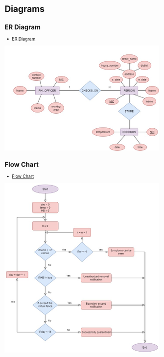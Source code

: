 # Diagrams

## ER Diagram

- [ER Diagram](https://viewer.diagrams.net/?highlight=0000ff&edit=_blank&layers=1&nav=1&title=Untitled%20Diagram.drawio#R7Vxbb5tIFP41kXYfagFzAT%2BmjtNWq23aeLXb7ktEzMRGxeBi3Dj99TtcBphLYkzBY7yRIoU5AwN8fOfKMRdgstq9i9318s%2FII8GFZXi7C3B1YVmWYWP6L5U85RLTgIVkEfteIasEM%2F8nYTsW0q3vkQ23YxJFQeKveeE8CkMyTziZG8fRI7%2FbQxTwZ127CyIJZnM3kKX%2F%2BF6yzKUOMir5e%2BIvluzMplHMrFy2cyHYLF0veqyJwPQCTOIoSvKt1W5CghQ9hkt%2B3PUzs%2BWFxSRMmhxw%2Be%2Fn67%2Fdd7PN%2Bvv0%2Bqf7eee%2BuXxTrPLDDbbFDU%2FeTyd%2FzO5uPhZXnTwxKOJltLrfUjzfPi79hMzW7jydeaRPnsqWySqgI5NuPvhBMImCKM6OA55LnIc5lW%2BSOPpGajN47pD7BzpTXAWJE7J79vbMEjRKNxKtSBI%2F0V2KA4Dj5IcUTIMOyseP1WMrH86y9sjGhcwtmLIol67ApBsFngdga0nYfprezlTARtvQI%2BlSxsHgEtNDxFaBO8Y2cHE34CKbBxeZ1kiG11GgC1BP6AIZ3fcf7m6urz9MprcDhNh0mkBsmsfEGEoYS8CS0LtMzSwdhVFIeCDJzk%2B%2B1La%2FpvjTu8pHV7vicWSDJzYI6ZV%2FqQ9qR6XD6rBsxI7Lr4x4kjkXHgC9%2Bmgbz8l%2BaiVuvCDJPuMpP9Da40KKp8VkMQncxP%2FBX67qERZn%2BBT59EZKvkCT5wt2BBbkt1kcVfcL4kJYWEikU46DtFDGqPK225MM%2FT9JxoKZfSSzdJIMGIJRgoKzbEoygPcs1DPJsEQyigUOktSqr92Qoxv%2Bvk1jsrfz3NBfpjAu7t3f6BXTP3p%2BQ7n1e7qZUoQGmWHy5sFd%2BcFTfvgqCqNN5m64XTZZtJvuYKx31Xnp1iL%2Fj8TIGtFbTqVZ1FiOGAQoA4FKrtLt9MJQeteIgrlvX7Pcl5G51TJWtUwOdTlTTeRAlxOlbqeSTLvpRq7fqcTMhrmO8%2BOv2TjVWSahSpuJKsFTXZDrvCAQVil0X9iJW6e6k8wONIGwnCrRqzQZMV0u90YV4kynlXOlbqsugepVKV7UTsZdRaFuKFXT6hk6tXM81RaHSL08ZwNUVFGeBsADT8NZCPk02ZADlp8o%2BFoX8lrEFhDVLbcS1OrkhoLppuCiaOCX8H6JjxYLv1UPLQuRG%2FiLkA7nlDKEyt%2BmYaRPM9DLYmLle156GmXYyge2XeRRFuQttSFHoVDhcay%2B0ihbMt1yBnU26CPR4epG31FEZ7lGbJkufPwwqWnJ9lkVoWfz15vnoHw%2B%2F3pw5mSurB%2FcOwiijpC3hBQXYhl5rEq%2B%2BkJ%2B%2FKtxsTLGLWeeiXBZNG2MbBZCf61H0MpwWkPu5bzmXh2ExayaUCPZnEam7jy9xnC7uqcmcVhqbCJBjaGsxraCGWI%2B0pkam3KJta0ej2zAp6tjZDVWZ6u5OmdLfCKxTxFIfaK2%2BoqhftSvSn4YAy2JgQ%2BhuyID02ypPmo08s%2F9KbZcgQ4GCKspVmbGunH95aozM5jmxUHFvdJWHlBI1GEVtVYEz8cqyiXB1n4ZcURr55LNk%2BMZeOVZFzyT6xePUfzNDxfpNcTEHZi%2FsKDgLxTv2VUBNurNX6hKFG0DbE6Tm%2BfKWlJlxqy9mvyqyJ0oslyQuZ1Obm6vZhLdTr%2FbQGzosBV1RmU7R2%2FNMnIlYvbXze1Uxvaku5CQGE037UJyegO2w%2FrDkKwjI9Rpv2DHgnVE9kCtI2OVxnBaSzTdmGa5%2B9DGM0vM8lvyTFoI2aMjM02uuyRktSaxm2zjoVVfIBT9sFx9UfqL3sovVmfllwN7q9r0cXWpyI3zYq2KfDbhtCX3%2FXluMjT9RYI5tO1m2XB%2FcbSqrHWWL%2BzxWDSdqoZplSr21i9tybWexB%2FcGwEM9nP6qJ0QVncVnkG5JFZx2J%2FCYJ0uCYl8EYnQ1CUhZ89Cfbuk7lpuitr%2BUHJlNIjY52yIBuRiV2uitUyWbS3ZcnOLZmslmpiVtf3ZAxJjlCP%2F7AHIxb8htn7gMeBg1N77AeRq1xB7PzCrOjNcsW5c5drOmWYvUqO37nZjINd9NndnkJFr7%2BMGcqGDDBFYDE8N2A47eNqF61xeeKwYCjQtVFrqx3mkOqXBuxZsta1TIsFHiW%2FI%2Bg6h9LeXaGGZ9cqyY7Kss9LDwJpeB%2FEzeDx2RraD7TFGGEKDOZ6KKyMH0XkIbEz3tdpRUPSvx3%2BzCjsrS5it7Nwhv1HpkINNLV0eIevioG28yEGnGw4iMSs5Oge7%2FLlUu9qYjsIYaFqB1WoHbfNFDo674aDYQmcfnYNydcfzaW7lzxOZi6edswn6DMbNcrbeCjxQLvAso%2B2G3A3yx6ZQqJ%2Bp4GUV4OPAqyjiJDEhyd0Aq5PIHvPoKgoO9lHRlSs5rufFZLMZGrLitxKBbrPQ14%2BxTv3Fa0OvnzPvNcv%2BVccu9%2Be0pFm7BEcHxWDTyBLq%2FZnQ2XCsw3rhkExZc55pTaOxgV9IYSh56imMM4btSIhsMMLQsUAaoZjQEN3teGRCywQIW8AGhtiL3zdD9X5ZSMtLk%2Bbs1JpgY8gbr%2FLrNYd3OL1IQKiVgEhVZ8zf6KffxeSYyD6KKXwwE2HVFzPTDz8bV767iN1VrUcgX%2FTcP9xnmnyTjKlq5lBxt8W34y6KjyfWaFF9NhFM%2FwM%3D)

![ER](img/ER.jpg)


## Flow Chart

- [Flow Chart](https://viewer.diagrams.net/?highlight=0000ff&edit=_blank&layers=1&nav=1&title=Untitled%20Diagram.drawio#R7VxLd9o4FP4ts2DZHGz5xbKkSdpOO2d6aKeTpbAFeCJb1IgE5tePZMsYSwoYYztk4i5S64FkdL%2F7vmIArqPNXQKXi68kQHhgDoPNAHwYmKYxBB77j%2Fdssx7bBFnHPAkDManomIT%2FovyToncdBmhVmkgJwTRcljt9EsfIp6U%2BmCTkqTxtRnB51yWcI6Vj4kOs9v4MA7rIej3TLfo%2FonC%2ByHc2nFE2EsF8svgmqwUMyNNeF7gZgOuEEJo9RZtrhPnh5efy89P2J%2F7y4Nx9%2Frb6BX%2BMf%2F%2F%2Bx1%2FvssVuT%2FnI7iskKKbNLi1o%2BQjxWpxXALesI30esgUdzHYcTxP2NOdPFEXLQ%2BMfx%2Fuj6bHRbU6LhKzjAPH3MdjUp0VI0WQJfT76xNDH%2BhY0wmJ4RmIq4GSwsx7PMVxxLLDVxyuakIcdPfnsHXH48CzE%2BJpgkqTbgpnnI9%2FffWxvZOrZls0%2FUfGEBSUeUULRZg9f4sTvEIkQTfgB5qOeQJPgHjAU7PRUYNHIAbbYw6Et%2BqCA%2F3y3dEFi9iCofALFLYXif5ADhBqWifIPonQrqALXlLAuktAFmZMY4i%2BELDXE420UB%2B85M7P2FBP%2FIeu6Dfm7p3uwlpjvHacvhlOEx9B%2FmKcvmhM0JjHiSwVMAIjvUrzcTdF7IrVXZJ346MA8R4g1mMzRwfUETfkLHgSPAEuOiwRhSMPHskDTAUOs9CcJ2fcqppDZbMVeTEbObsP6YLIVMN0zWS%2Bj6ThBXjXe2kFTVZAYrYGkmCOEGXDKwszObYN8jYwDxKeaR5ujoC2ccb4TKsl0YMR1SKqHWAdwuVmBsB%2BuVUwmCxJNWf9RNVRWLAxmtzAKMT%2BBjwg%2FIhr6UKOsIA7nMWv4DBMo0SOMbRnGc9Zyitb3FNFMSCtKLIDIm2mVmON7aDprU4mNynS3RholNtQoMa8tJeYqSJhsoyUl0YqTHMbs7xRxgiMU91YIY1SJcY2KVojVFgG93gphm7GT%2FJsvdmXnzfvdi7DGh02ptRWthvVNrkD2zRf3a%2FhgfLPv58D3Jttv4POd%2FemdaVfUTAJ1wyvA%2FpWA155FoygrJqVKW7t2t8pq1JtGnUBVP9G8FCOqKTjlbygbP6m%2F%2FVvaMaQJG%2BoNneYMHUenJzs1dHIg75H9R8y4fUESRoQghWxE2Ch7igkNZ4xKNCS90cPkv2GViQk0xLRaMnq0ClRl4QmTZFRVChiHyxWqQKfyYSMjsJGrO%2ByR4wLodBjnYizRnYWpPWxDOeybOPg%2FHLUjGTYj%2B6WPWg0iv0FjfhPSPVuete7FNvy5sOR5YzvYM%2Bs7dQAO2vXHHYCqoakLcQC8K7u0uTuSXIDsaBQX4Kgv4bUX%2BNIevBqz5xGOzOjrsyyaLIsuQNWt9lHVTy8RX41EtFSBeFaovq60y8WPLcHbqyvHJD6x5IValmOGKshSJzaVZnn4Pk0oZ7LNUnmm92YrS0U5XWONgCoVdd7sqDWpqGZweqm4k2%2FPSsWGpVvOhW2LLcuVsg5WTbFlGRKQnY7FVh%2FLLenmkmYuFHUjuvmoznUrgrf79LilpMfdK9epB3l7WC%2FVztCQ1m%2Fl05Z8wqoNpjDVaFbhlGQKnYemc6H0lt0TIAlCSxMc87r0Tkw1YvNm9fC%2BFt7p5E70cM5BXbsPlixL6oZBLFmht6yHTdV9eLOwfX1OddXcLXgZrgCyUVmZK%2BSF5Chj21yhFmGmTjXa%2BCjNENIFyvxrqVT7MUzoOs0czlDs95nj8zLHhhxs1qUbDVvV8q152%2BYz9ZKiwr8cb2GWWh9tabJ2wHM6rB3Q07%2Ba2%2FpWNOYJht5zGtPoVmOamosF%2BgRsVZ15GYk5KQo9qhsXUhaqGM5%2B3knW72NI8aeRuMRTMGe2YqNqHRy%2BmpUL8d7Hzkal2Iujqz%2FRSV%2FQWlFE76xcQKy7smQ815uQ4nUjoyEfG7jdyLR8n3Zlmuqq9DxxiQ78Icf8qDXSUXqptbCWkl5v2YEHqp825tiC6Snt3Pi%2BvPdgea%2FraLLbnZb3AvVW2ltMEwoBZwzq%2BFsl8dZwarG5QkhwwXd0JUPEqRvWBPaRhdqWiuoVwcna99FqNVtjzA%2F31xomMKZhzMVjLw8leeh5L33dAajxJ01deC8OL1YcVg4%2FeZcrDg1HKQIHzQhEZaG2i8DVgosDYu81skpl56keM72o8%2BRW5CWjIiud6TwBuRJYvh1dN%2FupLNQ2V%2FSF9nW4omF0V75vfSZsHbnErm7qwJXN5K5ha%2Faw7RS25%2Flx51ZCy%2FfK6zplMmxdr2MbpC8cvATYVrW3z4StXITsyLmIurDNE6idwVaXi8vKoTjYSvh1fq1JPvBulcLqPZtg28tNMZiXUN1ihitzeL1Ir%2FE7opTmNlvUET9EJvEH8%2BdpmTHKwQKBxP3IguhS6mV4dCD0IX4vBqIwCFKQ6gIeZb48DZInhCGGJUobeX51Lwrh2poohHl6FII1ix9fzaBS%2FIQtuPkP)

![Flow Chart](img/FC.jpg)

